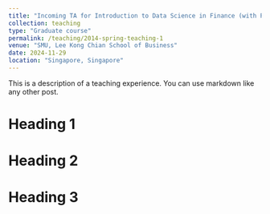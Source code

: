 ```yaml
---
title: "Incoming TA for Introduction to Data Science in Finance (with Python) for Master in Applied Finance Students"
collection: teaching
type: "Graduate course"
permalink: /teaching/2014-spring-teaching-1
venue: "SMU, Lee Kong Chian School of Business"
date: 2024-11-29
location: "Singapore, Singapore"
---
```


This is a description of a teaching experience. You can use markdown like any other post.

Heading 1
======

Heading 2
======

Heading 3
======